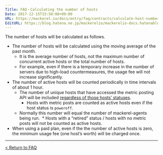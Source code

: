 ```yaml
---
Title: FAQ・Calculating the number of hosts
Date: 2017-12-15T15:50:08+09:00
URL: https://mackerel.io/docs/entry/faq/contracts/calculate-host-number
EditURL: https://blog.hatena.ne.jp/mackerelio/mackerelio-docs.hatenablog.mackerel.io/atom/entry/8599973812326837124
---
```


The number of hosts will be calculated as follows.

* The number of hosts will be calculated using the moving average of the past month.
  * It is the average number of hosts, not the maximum number of concurrent active hosts or the total number of hosts.
  * For example, even if there is a temporary increase in the number of servers due to high-load countermeasures, the usage fee will not increase significantly.
* The number of active hosts will be counted periodically in time intervals of about 1 hour.
  * The number of unique hosts that have accessed the metric posting API will be included [regardless of those hosts’ statuses](https://mackerel.io/docs/entry/howto/alerts#host-statuses).
      * Hosts with metric posts are counted as active hosts even if the host status is `poweroff`.
  * Normally this number will equal the number of mackerel-agents being run.
  * Hosts with a “retired” status / hosts with no metric posts will not be counted as active hosts.
* When using a paid plan, even if the the number of active hosts is zero, the minimum usage fee (one host’s worth) will be charged once.


---

[< Return to FAQ](https://mackerel.io/docs/entry/faq)
